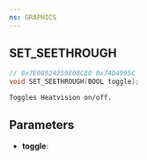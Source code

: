 ```yaml
---
ns: GRAPHICS
---
```

## SET_SEETHROUGH

```c
// 0x7E08924259E08CE0 0x74D4995C
void SET_SEETHROUGH(BOOL toggle);
```

```
Toggles Heatvision on/off.  
```

## Parameters
* **toggle**: 

